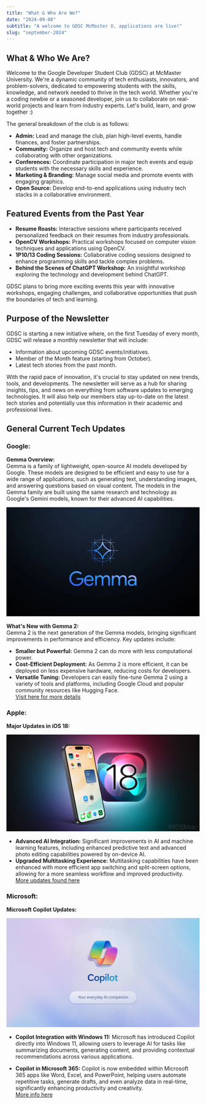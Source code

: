 ```yaml
---
title: "What & Who Are We?"
date: "2024-09-08"
subtitle: "A welcome to GDSC McMaster U, applications are live!"
slug: "september-2024"
---
```


## What & Who We Are?

Welcome to the Google Developer Student Club (GDSC) at McMaster University. We're a dynamic community of tech enthusiasts, innovators, and problem-solvers, dedicated to empowering students with the skills, knowledge, and network needed to thrive in the tech world. Whether you're a coding newbie or a seasoned developer, join us to collaborate on real-world projects and learn from industry experts. Let's build, learn, and grow together :)

The general breakdown of the club is as follows:

- **Admin:** Lead and manage the club, plan high-level events, handle finances, and foster partnerships.
- **Community:** Organize and host tech and community events while collaborating with other organizations.
- **Conferences:** Coordinate participation in major tech events and equip students with the necessary skills and experience.
- **Marketing & Branding:** Manage social media and promote events with engaging graphics.
- **Open Source:** Develop end-to-end applications using industry tech stacks in a collaborative environment.

<!-- *(The detailed description is on the third page, but it depends if we want to keep it, due to space constraints.)* -->

## Featured Events from the Past Year

- **Resume Roasts:** Interactive sessions where participants received personalized feedback on their resumes from industry professionals.
- **OpenCV Workshops:** Practical workshops focused on computer vision techniques and applications using OpenCV.
- **1P10/13 Coding Sessions:** Collaborative coding sessions designed to enhance programming skills and tackle complex problems.
- **Behind the Scenes of ChatGPT Workshop:** An insightful workshop exploring the technology and development behind ChatGPT.

GDSC plans to bring more exciting events this year with innovative workshops, engaging challenges, and collaborative opportunities that push the boundaries of tech and learning.

## Purpose of the Newsletter

GDSC is starting a new initiative where, on the first Tuesday of every month, GDSC will release a monthly newsletter that will include:

- Information about upcoming GDSC events/initiatives.
- Member of the Month feature (starting from October).
- Latest tech stories from the past month.

With the rapid pace of innovation, it's crucial to stay updated on new trends, tools, and developments. The newsletter will serve as a hub for sharing insights, tips, and news on everything from software updates to emerging technologies. It will also help our members stay up-to-date on the latest tech stories and potentially use this information in their academic and professional lives.

## General Current Tech Updates

### Google: 
**Gemma Overview:**  
Gemma is a family of lightweight, open-source AI models developed by Google. These models are designed to be efficient and easy to use for a wide range of applications, such as generating text, understanding images, and answering questions based on visual content. The models in the Gemma family are built using the same research and technology as Google's Gemini models, known for their advanced AI capabilities.

![Google Gemma](./images/gemma.webp)

**What's New with Gemma 2:**  
Gemma 2 is the next generation of the Gemma models, bringing significant improvements in performance and efficiency. Key updates include:  
- **Smaller but Powerful:** Gemma 2 can do more with less computational power.
- **Cost-Efficient Deployment:** As Gemma 2 is more efficient, it can be deployed on less expensive hardware, reducing costs for developers.
- **Versatile Tuning:** Developers can easily fine-tune Gemma 2 using a variety of tools and platforms, including Google Cloud and popular community resources like Hugging Face.  
[Visit here for more details](https://developers.googleblog.com/en/)

### Apple:  
**Major Updates in iOS 18:**

![Apple iOS 18](./images/ios-18.webp)

- **Advanced AI Integration:** Significant improvements in AI and machine learning features, including enhanced predictive text and advanced photo editing capabilities powered by on-device AI.
- **Upgraded Multitasking Experience:** Multitasking capabilities have been enhanced with more efficient app switching and split-screen options, allowing for a more seamless workflow and improved productivity.  
[More updates found here](https://www.apple.com/ca/ios/ios-18-preview/)

### Microsoft:  
**Microsoft Copilot Updates:**

![Microsoft Copilot](./images/copilot.jpg)

- **Copilot Integration with Windows 11:** Microsoft has introduced Copilot directly into Windows 11, allowing users to leverage AI for tasks like summarizing documents, generating content, and providing contextual recommendations across various applications.

- **Copilot in Microsoft 365:** Copilot is now embedded within Microsoft 365 apps like Word, Excel, and PowerPoint, helping users automate repetitive tasks, generate drafts, and even analyze data in real-time, significantly enhancing productivity and creativity.  
[More info here](https://blogs.microsoft.com/blog/2024/05/20/introducing-copilot-pcs/)